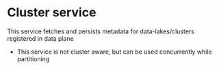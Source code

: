 Cluster service 
=========================

This service fetches and persists metadata for data-lakes/clusters registered in data plane

* This service is not cluster aware, but can be used concurrently while partitioning





